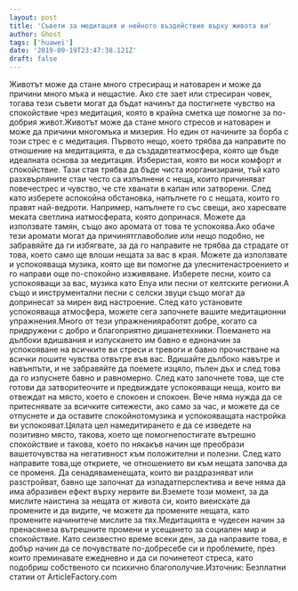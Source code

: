 ```yaml
---
layout: post
title: 'Съвети за медитация и нейното въздействие върху живота ви'
author: Ghost
tags: ['huawei']
date: '2019-09-19T23:47:38.121Z'
draft: false
---
```


Животът може да стане много стресиращ и натоварен и може да причини много мъка и нещастие. Ако сте зает или стресиран човек, тогава тези съвети могат да бъдат начинът да постигнете чувство на спокойствие чрез медитация, която в крайна сметка ще помогне за по-добрия живот.Животът може да стане много стресов и натоварен и може да причини многомъка и мизерия. Но един от начините за борба с този стрес е с медитация. Първото нещо, което трябва да направите по отношение на медитацията, е да създадетеатмосфера, която ще бъде идеалната основа за медитация. Изберистая, която ви носи комфорт и спокойствие. Тази стая трябва да бъде чиста иорганизирани, тъй като разхвърляните стаи често са изпълнени с неща, които причиняват повечестрес и чувство, че сте хванати в капан или затворени. След като изберете aспокойна обстановка, напълнете го с нещата, които го правят най-ведроти. Например, напълнете го със свещи, ако харесвате меката светлина иатмосферата, която допринася. Можете да използвате тамян, също ако аромата от това те успокоява.Ако обаче тези аромати могат да причинятглавоболие или нещо подобно, не забравяйте да ги избягвате, за да го направите не трябва да страдате от това, което само ще влоши нещата за вас в края. Можете да използвате и успокояваща музика, която ще ви помогне да улеснитенастроението и го направи още по-спокойно изживяване. Изберете песни, които са успокояващи за вас, музика като Enya или песни от келтските региони.А също и инструментални песни с селски звуци също могат да допринесат за мирен вид настроение. След като установите успокояваща атмосфера, можете сега започнете вашите медитационни упражнения.Много от тези упражненияработят добре, когато са придружени с добро и благоприятно дишанетехники. Поемането на дълбоки вдишвания и изпускането им бавно е едноначин за успокояване на всичките ви стреси и тревоги и бавно прочистване на всички лошите чувства отвътре във вас. Вдишайте дълбоко навътре и навънпъти, и не забравяйте да поемете изцяло, пълен дъх и след това да го изпуснете бавно и равномерно. След като започнете това, ще сте готови да затворитеочите и предвиждате успокояващи неща, които ви отвеждат на място, което е спокоен и спокоен. Вече няма нужда да се притеснявате за всичките ситежести, ако само за час, и можете да се отпуснете и да оставите спокойнотомузика и успокояващата настройка ви успокояват.Цялата цел намедитирането е да се изведете на позитивно място, такова, което ще помогнепостигате вътрешно спокойствие и такова, което по някакъв начин ще преобрази вашеточувства на негативност към положителни и полезни. След като направите това,ще откриете, че отношението ви към нещата започва да се променя. Да се ​​надяваменещата, които ви раздразняват или разстройват, бавно ще започнат да изпадатперспектива и вече няма да има абразивен ефект върху нервите ви.Вземете този момент, за да мислите наистина за нещата от живота си, които виеискате да промените и да видите, че можете да промените нещата, като промените начинитече мислите за тях.Медитацията е чудесен начин за пренасянеза вътрешните промени и усещането за социален мир и спокойствие. Като сеизвестно време всеки ден, за да направите това, е добър начин да се почувствате по-добресебе си и проблемите, през които преминавате ежедневно и да си починетеот стреса, като подобриш собственото си психично благополучие.Източник: Безплатни статии от ArticleFactory.com
